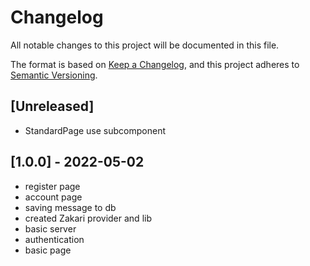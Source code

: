 # Changelog

All notable changes to this project will be documented in this file.

The format is based on [Keep a Changelog](https://keepachangelog.com/en/1.0.0/),
and this project adheres to [Semantic Versioning](https://semver.org/spec/v2.0.0.html).

## [Unreleased]

- StandardPage use subcomponent

## [1.0.0] - 2022-05-02

- register page
- account page
- saving message to db
- created Zakari provider and lib
- basic server
- authentication
- basic page
